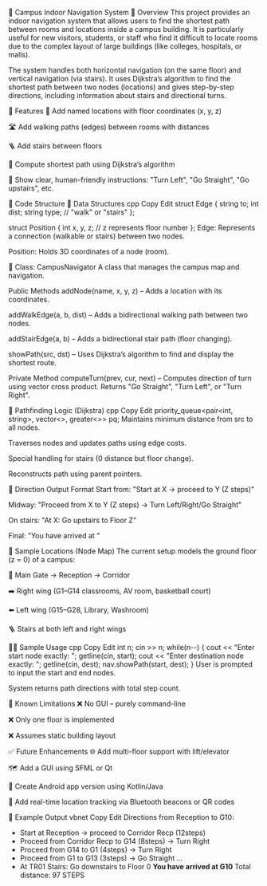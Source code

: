 🧭 Campus Indoor Navigation System
📌 Overview
This project provides an indoor navigation system that allows users to find the shortest path between rooms and locations inside a campus building. It is particularly useful for new visitors, students, or staff who find it difficult to locate rooms due to the complex layout of large buildings (like colleges, hospitals, or malls).

The system handles both horizontal navigation (on the same floor) and vertical navigation (via stairs). It uses Dijkstra’s algorithm to find the shortest path between two nodes (locations) and gives step-by-step directions, including information about stairs and directional turns.

📁 Features
📍 Add named locations with floor coordinates (x, y, z)

🛣️ Add walking paths (edges) between rooms with distances

🪜 Add stairs between floors

📐 Compute shortest path using Dijkstra’s algorithm

📄 Show clear, human-friendly instructions: "Turn Left", "Go Straight", "Go upstairs", etc.

🧱 Code Structure
🔹 Data Structures
cpp
Copy
Edit
struct Edge {
    string to;
    int dist;
    string type; // "walk" or "stairs"
};

struct Position {
    int x, y, z; // z represents floor number
};
Edge: Represents a connection (walkable or stairs) between two nodes.

Position: Holds 3D coordinates of a node (room).

🧭 Class: CampusNavigator
A class that manages the campus map and navigation.

Public Methods
addNode(name, x, y, z) – Adds a location with its coordinates.

addWalkEdge(a, b, dist) – Adds a bidirectional walking path between two nodes.

addStairEdge(a, b) – Adds a bidirectional stair path (floor changing).

showPath(src, dst) – Uses Dijkstra’s algorithm to find and display the shortest route.

Private Method
computeTurn(prev, cur, next) – Computes direction of turn using vector cross product. Returns "Go Straight", "Turn Left", or "Turn Right".

🧮 Pathfinding Logic (Dijkstra)
cpp
Copy
Edit
priority_queue<pair<int, string>, vector<>, greater<>> pq;
Maintains minimum distance from src to all nodes.

Traverses nodes and updates paths using edge costs.

Special handling for stairs (0 distance but floor change).

Reconstructs path using parent pointers.

📢 Direction Output Format
Start from: "Start at X -> proceed to Y (Z steps)"

Midway: "Proceed from X to Y (Z steps) -> Turn Left/Right/Go Straight"

On stairs: "At X: Go upstairs to Floor Z"

Final: "You have arrived at <destination>"

🧪 Sample Locations (Node Map)
The current setup models the ground floor (z = 0) of a campus:

📍 Main Gate → Reception → Corridor

➡️ Right wing (G1–G14 classrooms, AV room, basketball court)

⬅️ Left wing (G15–G28, Library, Washroom)

🪜 Stairs at both left and right wings

🧑‍💻 Sample Usage
cpp
Copy
Edit
int n;
cin >> n;
while(n--) {
    cout << "Enter start node exactly: ";
    getline(cin, start);
    cout << "Enter destination node exactly: ";
    getline(cin, dest);
    nav.showPath(start, dest);
}
User is prompted to input the start and end nodes.

System returns path directions with total step count.

🚧 Known Limitations
❌ No GUI – purely command-line

❌ Only one floor is implemented

❌ Assumes static building layout

✅ Future Enhancements
🌐 Add multi-floor support with lift/elevator

🗺️ Add a GUI using SFML or Qt

📱 Create Android app version using Kotlin/Java

📡 Add real-time location tracking via Bluetooth beacons or QR codes

🧾 Example Output
vbnet
Copy
Edit
Directions from Reception to G10:
- Start at Reception -> proceed to Corridor Recp (12steps)
- Proceed from Corridor Recp to G14 (8steps)  -> Turn Right
- Proceed from G14 to G1 (4steps)  -> Turn Right
- Proceed from G1 to G13 (3steps)  -> Go Straight
...
- At TR01 Stairs: Go downstairs to Floor 0
**You have arrived at G10**
Total distance: 97 STEPS
